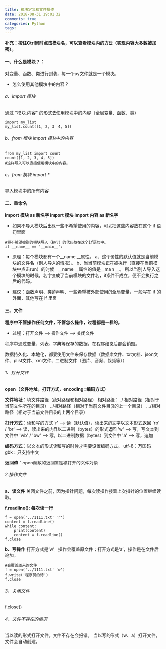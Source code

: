 ```yaml
---
title: 模块定义和文件操作
date: 2018-08-31 19:01:32
comments: true
categories: Python
tags: 
---
```

**补充：按住Ctrl同时点击模块名，可以查看模块内的方法（实现内容大多数被加密）。**
#### 一、什么是模块？：
对变量、函数、类进行封装，每一个py文件就是一个模块。
- 怎么使用其他模块中的内容？

###### a、import 模块
通过 "模块.内容" 的形式去使用模块中的内容（全局变量、函数、类）
```
import my_list
my_list.count([1, 2, 3, 4, 5])
```
###### b、from 模块 import 模块中的内容
```
from my_list import count
count([1, 2, 3, 4, 5])
#这样导入可以直接使用模块中的内容。
```
###### c、from 模块 import  *
导入模块中的所有内容

#### 二、重命名
**import 模块 as 新名字
import 模块 import 内容 as 新名字**
- 如果不导入模块后出现一些不希望使用的内容，可以把这些内容放在这个 if 语句里面
```
#将不希望被别的模块导入（执行）的代码放在这个if语句中。
if __name__ == '__main__':
```
- 原理：每个模块都有一个__name __属性。
a、这个属性的默认值就是当前模块的文件名（别人导入的情况）。
b、当当前模块正在被执行（直接在当前模块中点击run）的时候，__name __属性的值是__main __。
所以当别人导入这个模块的时候，名字变成了当前模块的文件名，if条件不成立，便不会执行之后的代码。

- 建议：函数声明、类的声明、一些希望被外部使用的全局变量，一般写在 if 的外面，其他写在 if 里面

#### 三、文件

**程序中不管操作任何文件，不管怎么操作，过程都是一样的。**
- 过程：打开文件 --> 操作文件 --> 关闭文件

程序中通过变量、列表、字典等保存的数据，在程序结束后都会销毁。

数据持久化、本地化，都要使用文件来保存数据（数据库文件、txt文档、json文件、plist文件、xml文件、二进制文件（图片、音频、视频等））

###### 1、打开文件
**open（文件地址，打开方式，encoding=编码方式）**

**文件地址**：填文件路径（绝对路径和相对路径）
相对路径：
./ 相对路径（相对于当前文件所在的目录）
../相对路径（相对于当前文件目录的上一个目录）
.../相对路径（相对于当前文件目录的上两个目录）

**打开方式**：读和写的方式
'r' --> 读（默认值），读出来的文字以文本形式返回
'rb' / 'br'  --> 读，读出来的内容以二进制（bytes）的形式返回
'w' --> 写，写文本到文件中
'wb' / 'bw' --> 写，以二进制数据（bytes）到文件中
'a' --> 写，追加

**编码方式**：以文本的形式读和写的时候才需要设置编码方式。
utf-8：万国码
gbk：只支持中文

**返回值**：open函数的返回值是被打开的文件对象

###### 2.操作文件
**a、读文件**
关闭文件之前，因为指针问题，每次读操作接着上次指针的位置继续读取。

**f.readline(): 每次读一行**
```
f = open('../1111.txt','r')
content = f.readline()
while content:
    print(content)
    content = f.readline()
f.close
```
**b、写操作**
打开方式是‘w’，操作会覆盖原文件；打开方式是‘a’，操作是在文件后追加。
```
#会覆盖原来的文件
f = open('../1111.txt','w')
f.write('程序员的诗')
f.close
```

###### 3、关闭文件
f.close()
###### 4、文件不存在的情况
当以读的形式打开文件，文件不存在会报错。
当以写的形式（w、a）打开文件，文件会自动创建。









